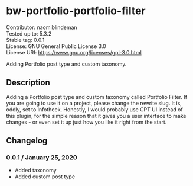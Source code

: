 # bw-portfolio-portfolio-filter

Contributor: naomiblindeman  
Tested up to: 5.3.2  
Stable tag: 0.0.1  
License: GNU General Public License 3.0  
License URI: https://www.gnu.org/licenses/gpl-3.0.html  

Adding Portfolio post type and custom taxonomy.

## Description  
Adding a Portfolio post type and custom taxonomy called Portfolio Filter.
If you are going to use it on a project, please change the rewrite slug. It is, oddly, set to Infotheek. Honestly, I would probably use CPT UI instead of this plugin, for the simple reason that it gives you a user interface to make changes - or even set it up just how you like it right from the start.

## Changelog  

### 0.0.1 / January 25, 2020
* Added taxonomy
* Added custom post type